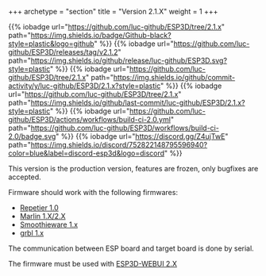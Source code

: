 +++
archetype = "section"
title = "Version 2.1.X"
weight = 1
+++

{{% iobadge url="https://github.com/luc-github/ESP3D/tree/2.1.x" path="https://img.shields.io/badge/Github-black?style=plastic&logo=github" %}}
{{% iobadge url="https://github.com/luc-github/ESP3D/releases/tag/v2.1.2" path="https://img.shields.io/github/release/luc-github/ESP3D.svg?style=plastic" %}}
{{% iobadge url="https://github.com/luc-github/ESP3D/tree/2.1.x" path="https://img.shields.io/github/commit-activity/y/luc-github/ESP3D/2.1.x?style=plastic" %}}
{{% iobadge url="https://github.com/luc-github/ESP3D/tree/2.1.x" path="https://img.shields.io/github/last-commit/luc-github/ESP3D/2.1.x?style=plastic" %}}
{{% iobadge url="https://github.com/luc-github/ESP3D/actions/workflows/build-ci-2.0.yml" path="https://github.com/luc-github/ESP3D/workflows/build-ci-2.0/badge.svg" %}}
{{% iobadge url="https://discord.gg/Z4ujTwE" path="https://img.shields.io/discord/752822148795596940?color=blue&label=discord-esp3d&logo=discord" %}}

This version is the production version, features are frozen, only bugfixes are accepted.

Firmware should work with the following firmwares: 
   * [Repetier 1.0](https://www.repetier.com/documentation/repetier-firmware/)
   * [Marlin 1.X/2.X](https://marlinfw.org/)
   * [Smoothieware 1.x](https://smoothieware.org/)
   * [grbl 1.x](https://github.com/gnea/grbl) 

The communication between ESP board and target board is done by serial. 

The firmware must be used with [ESP3D-WEBUI 2.X](/esp3d-webui/v2.x/)
